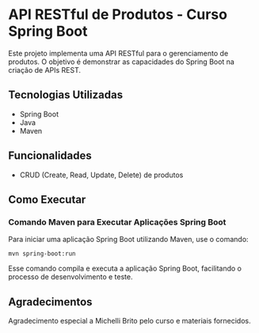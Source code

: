 # API RESTful de Produtos - Curso Spring Boot

Este projeto implementa uma API RESTful para o gerenciamento de produtos. O objetivo é demonstrar as capacidades do Spring Boot na criação de APIs REST.

## Tecnologias Utilizadas
- Spring Boot
- Java
- Maven

## Funcionalidades
- CRUD (Create, Read, Update, Delete) de produtos

## Como Executar
### Comando Maven para Executar Aplicações Spring Boot

Para iniciar uma aplicação Spring Boot utilizando Maven, use o comando: 

``mvn spring-boot:run``

Esse comando compila e executa a aplicação Spring Boot, facilitando o processo de desenvolvimento e teste.

## Agradecimentos
Agradecimento especial a Michelli Brito pelo curso e materiais fornecidos.
